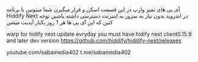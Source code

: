 آی پی های تمیز وارپ در این قسمت اسکن و قرار میگیرن
شما میتونین با برنامه Hiddify Next در اندروید بدون نیاز به سرور به اینترنت دسترسی داشته باشین
توجه کنین که این آی پی ها هر 1 روز یکبار آپدیت میشن

warp for hidify next update evryday
you must have hidify next client0.15.9 and later dev version
https://github.com/hiddify/hiddify-next/releases

youtube.com/sabamedia402
t.me/sabamedia402
